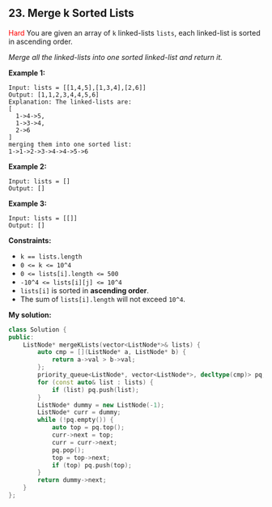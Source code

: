 ## 23. Merge k Sorted Lists
<span style="color:red">Hard</span>
You are given an array of `k` linked-lists `lists`, each linked-list is sorted in ascending order.

*Merge all the linked-lists into one sorted linked-list and return it.*

**Example 1:**
```
Input: lists = [[1,4,5],[1,3,4],[2,6]]
Output: [1,1,2,3,4,4,5,6]
Explanation: The linked-lists are:
[
  1->4->5,
  1->3->4,
  2->6
]
merging them into one sorted list:
1->1->2->3->4->4->5->6
```
**Example 2:**
```
Input: lists = []
Output: []
```
**Example 3:**
```
Input: lists = [[]]
Output: []
```
 
**Constraints:**

+ `k == lists.length`
+ `0 <= k <= 10^4`
+ `0 <= lists[i].length <= 500`
+ `-10^4 <= lists[i][j] <= 10^4`
+ `lists[i]` is sorted in **ascending order**.
+ The sum of `lists[i].length` will not exceed `10^4`.

**My solution:**
```cpp
class Solution {
public:
    ListNode* mergeKLists(vector<ListNode*>& lists) {
        auto cmp = [](ListNode* a, ListNode* b) {
            return a->val > b->val;
        };
        priority_queue<ListNode*, vector<ListNode*>, decltype(cmp)> pq;
        for (const auto& list : lists) {
            if (list) pq.push(list);
        }
        ListNode* dummy = new ListNode(-1);
        ListNode* curr = dummy;
        while (!pq.empty()) {
            auto top = pq.top();
            curr->next = top;
            curr = curr->next;
            pq.pop();
            top = top->next;
            if (top) pq.push(top);
        }
        return dummy->next;
    }
};
```